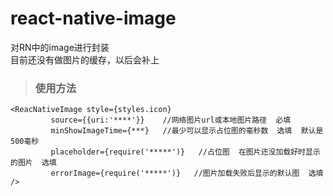 # react-native-image
对RN中的image进行封装<br>
目前还没有做图片的缓存，以后会补上


> ### 使用方法
```
<ReacNativeImage style={styles.icon}
         source={{uri:'****'}}    //网络图片url或本地图片路径  必填
         minShowImageTime={***}   //最少可以显示占位图的毫秒数  选填  默认是500毫秒
         placeholder={require('*****')}   //占位图  在图片还没加载好时显示的图片  选填
         errorImage={require('*****')}   //图片加载失败后显示的默认图  选填
/>
```
